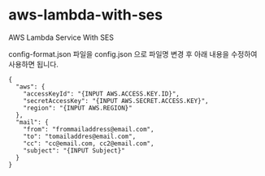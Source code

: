 aws-lambda-with-ses
==============

AWS Lambda Service With SES

config-format.json 파일을 config.json 으로 파일명 변경 후 아래 내용을 수정하여 사용하면 됩니다.
```
{
  "aws": {
    "accessKeyId": "{INPUT AWS.ACCESS.KEY.ID}",
    "secretAccessKey": "{INPUT AWS.SECRET.ACCESS.KEY}",
    "region": "{INPUT AWS.REGION}"
  },
  "mail": {
    "from": "frommailaddress@email.com",
    "to": "tomailaddres@email.com",
    "cc": "cc@email.com, cc2@email.com",
    "subject": "{INPUT Subject}"
  }
}
```

